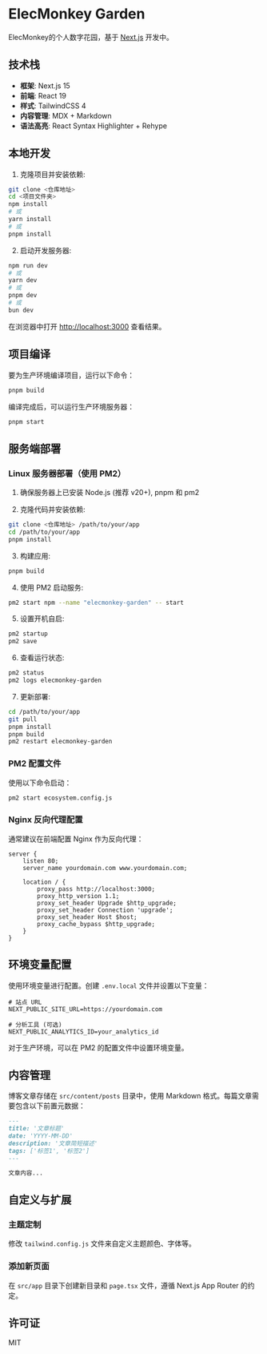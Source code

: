 # ElecMonkey Garden

ElecMonkey的个人数字花园，基于 [Next.js](https://nextjs.org) 开发中。

## 技术栈

- **框架**: Next.js 15
- **前端**: React 19
- **样式**: TailwindCSS 4
- **内容管理**: MDX + Markdown
- **语法高亮**: React Syntax Highlighter + Rehype

## 本地开发

1. 克隆项目并安装依赖:

```bash
git clone <仓库地址>
cd <项目文件夹>
npm install
# 或
yarn install
# 或
pnpm install
```

2. 启动开发服务器:

```bash
npm run dev
# 或
yarn dev
# 或
pnpm dev
# 或
bun dev
```

在浏览器中打开 [http://localhost:3000](http://localhost:3000) 查看结果。

## 项目编译

要为生产环境编译项目，运行以下命令：

```bash
pnpm build
```

编译完成后，可以运行生产环境服务器：

```bash
pnpm start
```

## 服务端部署

### Linux 服务器部署（使用 PM2）

1. 确保服务器上已安装 Node.js (推荐 v20+), pnpm 和 pm2

2. 克隆代码并安装依赖:

```bash
git clone <仓库地址> /path/to/your/app
cd /path/to/your/app
pnpm install
```

3. 构建应用:

```bash
pnpm build
```

4. 使用 PM2 启动服务:

```bash
pm2 start npm --name "elecmonkey-garden" -- start
```

5. 设置开机自启:

```bash
pm2 startup
pm2 save
```

6. 查看运行状态:

```bash
pm2 status
pm2 logs elecmonkey-garden
```

7. 更新部署:

```bash
cd /path/to/your/app
git pull
pnpm install
pnpm build
pm2 restart elecmonkey-garden
```

### PM2 配置文件

使用以下命令启动：

```bash
pm2 start ecosystem.config.js
```

### Nginx 反向代理配置

通常建议在前端配置 Nginx 作为反向代理：

```nginx
server {
    listen 80;
    server_name yourdomain.com www.yourdomain.com;

    location / {
        proxy_pass http://localhost:3000;
        proxy_http_version 1.1;
        proxy_set_header Upgrade $http_upgrade;
        proxy_set_header Connection 'upgrade';
        proxy_set_header Host $host;
        proxy_cache_bypass $http_upgrade;
    }
}
```

## 环境变量配置

使用环境变量进行配置。创建 `.env.local` 文件并设置以下变量：

```
# 站点 URL
NEXT_PUBLIC_SITE_URL=https://yourdomain.com

# 分析工具 (可选)
NEXT_PUBLIC_ANALYTICS_ID=your_analytics_id
```

对于生产环境，可以在 PM2 的配置文件中设置环境变量。

## 内容管理

博客文章存储在 `src/content/posts` 目录中，使用 Markdown 格式。每篇文章需要包含以下前置元数据：

```md
---
title: '文章标题'
date: 'YYYY-MM-DD'
description: '文章简短描述'
tags: ['标签1', '标签2']
---

文章内容...
```

## 自定义与扩展

### 主题定制

修改 `tailwind.config.js` 文件来自定义主题颜色、字体等。

### 添加新页面

在 `src/app` 目录下创建新目录和 `page.tsx` 文件，遵循 Next.js App Router 的约定。

## 许可证

MIT
